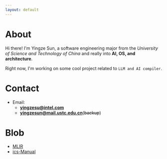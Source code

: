 ```yaml
---
layout: default
---
```


# About
Hi there! I'm Yingze Sun, a software engineering major from the _University of Science and Technology of China_ and really into **AI, OS, and architecture**.

Right now, I'm working on some cool project related to `LLM and AI compiler`.


# Contact 
- Email: 
  - **yingzesu@intel.com**
  - **yingzesun@mail.ustc.edu.cn**(~~backup~~)


# Blob
- [MLIR](https://github.com/nops1ed/MLIR-learning)
- [ics-Manual](https://github.com/nops1ed/NJU_PA_Manual)